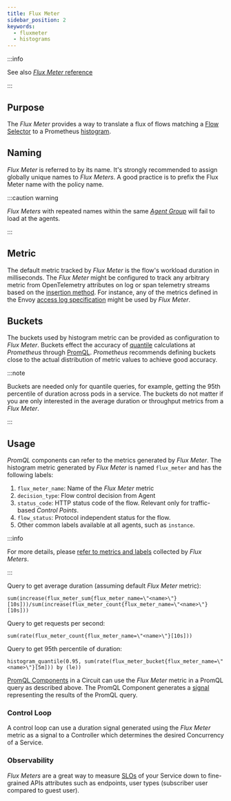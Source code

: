 ```yaml
---
title: Flux Meter
sidebar_position: 2
keywords:
  - fluxmeter
  - histograms
---
```


:::info

See also [_Flux Meter_ reference][reference]

:::

## Purpose

The _Flux Meter_ provides a way to translate a flux of flows matching a [Flow
Selector][flow-selectors] to a Prometheus [histogram][histogram-metric].

## Naming

_Flux Meter_ is referred to by its name. It's strongly recommended to assign
globally unique names to _Flux Meters_. A good practice is to prefix the Flux
Meter name with the policy name.

:::caution warning

_Flux Meters_ with repeated names within the same
[_Agent Group_](/concepts/selector.md#agent-group) will fail to load at the
agents.

:::

## Metric

The default metric tracked by _Flux Meter_ is the flow's workload duration in
milliseconds. The _Flux Meter_ might be configured to track any arbitrary metric
from OpenTelemetry attributes on log or span telemetry streams based on the
[insertion method][flow-control-insertion]. For instance, any of the metrics
defined in the Envoy [access log specification][envoy-access-log-spec] might be
used by _Flux Meter_.

## Buckets

The buckets used by histogram metric can be provided as configuration to _Flux
Meter_. Buckets effect the accuracy of [quantile][quantiles] calculations at
_Prometheus_ through [PromQL][promql-reference]. _Prometheus_ recommends
defining buckets close to the actual distribution of metric values to achieve
good accuracy.

:::note

Buckets are needed only for quantile queries, for example, getting the 95th
percentile of duration across pods in a service. The buckets do not matter if
you are only interested in the average duration or throughput metrics from a
_Flux Meter_.

:::

## Usage

_PromQL_ components can refer to the metrics generated by _Flux Meter_. The
histogram metric generated by _Flux Meter_ is named `flux_meter` and has the
following labels:

1. `flux_meter_name`: Name of the _Flux Meter_ metric
2. `decision_type`: Flow control decision from Agent
3. `status_code`: HTTP status code of the flow. Relevant only for traffic-based
   _Control Points_.
4. `flow_status`: Protocol independent status for the flow.
5. Other common labels available at all agents, such as `instance`.

:::info

For more details, please
[refer to metrics and labels](/reference/observability/prometheus-metrics/agent.md#flux-meter)
collected by _Flux Meters_.

:::

Query to get average duration (assuming default _Flux Meter_ metric):

```promql
sum(increase(flux_meter_sum{flux_meter_name=\"<name>\"}[10s]))/sum(increase(flux_meter_count{flux_meter_name=\"<name>\"}[10s]))
```

Query to get requests per second:

```promql
sum(rate(flux_meter_count{flux_meter_name=\"<name>\"}[10s]))
```

Query to get 95th percentile of duration:

```promql
histogram_quantile(0.95, sum(rate(flux_meter_bucket{flux_meter_name=\"<name>\"}[5m])) by (le))
```

[PromQL Components][promql-reference] in a Circuit can use the _Flux Meter_
metric in a PromQL query as described above. The PromQL Component generates a
[signal][signal] representing the results of the PromQL query.

### Control Loop

A control loop can use a duration signal generated using the _Flux Meter_ metric
as a signal to a Controller which determines the desired Concurrency of a
Service.

### Observability

_Flux Meters_ are a great way to measure [SLOs][google-sre-slo] of your Service
down to fine-grained APIs attributes such as endpoints, user types (subscriber
user compared to guest user).

[reference]: /reference/policies/spec.md#flux-meter
[flow-selectors]: /concepts/selector.md
[flow-control-insertion]: ../flow-control.md#insertion
[histogram-metric]: https://prometheus.io/docs/practices/histograms/
[quantiles]: https://prometheus.io/docs/practices/histograms/#quantiles
[envoy-access-log-spec]:
  https://www.envoyproxy.io/docs/envoy/latest/configuration/observability/access_log/usage#command-operators
[promql-reference]: /reference/policies/spec.md#prom-q-l
[signal]: /concepts/policy/circuit.md#signal
[google-sre-slo]: https://sre.google/workbook/implementing-slos/
